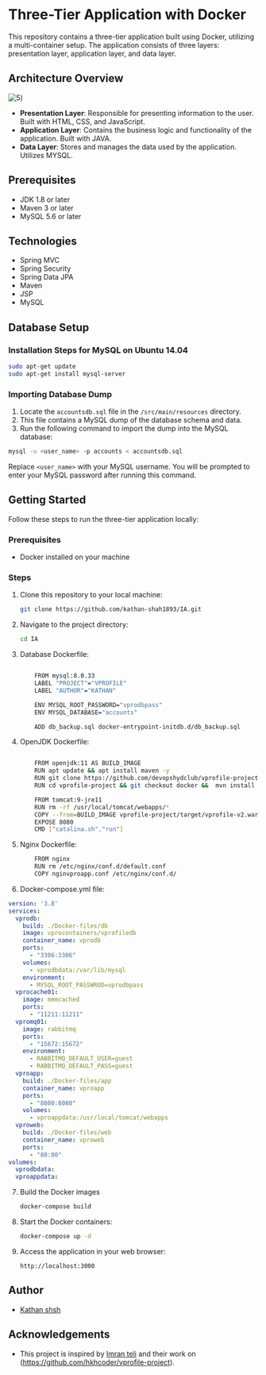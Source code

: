 # Three-Tier Application with Docker

This repository contains a three-tier application built using Docker, utilizing a multi-container setup. The application consists of three layers: presentation layer, application layer, and data layer.

## Architecture Overview


![5](https://github.com/kathan-shah1893/IA/assets/136159210/f434097f-4ec7-48c8-a3f0-e70025e0bb18))

- **Presentation Layer**: Responsible for presenting information to the user. Built with HTML, CSS, and JavaScript.
- **Application Layer**: Contains the business logic and functionality of the application. Built with JAVA.
- **Data Layer**: Stores and manages the data used by the application. Utilizes MYSQL.

## Prerequisites
- JDK 1.8 or later
- Maven 3 or later
- MySQL 5.6 or later

## Technologies 
- Spring MVC
- Spring Security
- Spring Data JPA
- Maven
- JSP
- MySQL

## Database Setup
### Installation Steps for MySQL on Ubuntu 14.04
```bash
sudo apt-get update
sudo apt-get install mysql-server
```
### Importing Database Dump
1. Locate the `accountsdb.sql` file in the `/src/main/resources` directory.
2. This file contains a MySQL dump of the database schema and data.
3. Run the following command to import the dump into the MySQL database:
```bash
mysql -u <user_name> -p accounts < accountsdb.sql
```
Replace `<user_name>` with your MySQL username. You will be prompted to enter your MySQL password after running this command.



## Getting Started

Follow these steps to run the three-tier application locally:

### Prerequisites

- Docker installed on your machine

### Steps

1. Clone this repository to your local machine:

    ```bash
    git clone https://github.com/kathan-shah1893/IA.git
    ```

2. Navigate to the project directory:

    ```bash
    cd IA
    ```

3. Database Dockerfile:

    ```bash
    
        FROM mysql:8.0.33
        LABEL "PROJECT"="VPROFILE"
        LABEL "AUTHOR"="KATHAN"

        ENV MYSQL_ROOT_PASSWORD="vprodbpass"
        ENV MYSQL_DATABASE="accounts"

        ADD db_backup.sql docker-entrypoint-initdb.d/db_backup.sql
    
    ```
4. OpenJDK Dockerfile:
    ```bash
    
        FROM openjdk:11 AS BUILD_IMAGE
        RUN apt update && apt install maven -y
        RUN git clone https://github.com/devopshydclub/vprofile-project.git
        RUN cd vprofile-project && git checkout docker &&  mvn install

        FROM tomcat:9-jre11
        RUN rm -rf /usr/local/tomcat/webapps/*
        COPY --from=BUILD_IMAGE vprofile-project/target/vprofile-v2.war /usr/local/tomcat/webapps/ROOT.war
        EXPOSE 8080
        CMD ["catalina.sh","run"]
    
    ```
 5. Nginx Dockerfile:
    ```bash
        FROM nginx
        RUN rm /etc/nginx/conf.d/default.conf
        COPY nginvproapp.conf /etc/nginx/conf.d/
    ```
 6. Docker-compose.yml file:
```yaml
version: '3.8'
services:
  vprodb:
    build: ./Docker-files/db
    image: vprocontainers/vprofiledb
    container_name: vprodb
    ports:
      - "3306:3306"
    volumes:
      - vprodbdata:/var/lib/mysql
    environment:
      - MYSQL_ROOT_PASSWROD=vprodbpass
  vprocache01:
    image: memcached
    ports:
      - "11211:11211"
  vpromq01:
    image: rabbitmq
    ports:
      - "15672:15672"
    environment:
      - RABBITMQ_DEFAULT_USER=guest
      - RABBITMQ_DEFAULT_PASS=guest
  vproapp:
    build: ./Docker-files/app
    container_name: vproapp
    ports:
      - "8080:8080"
    volumes:
      - vproappdata:/usr/local/tomcat/webapps
  vproweb:
    build: ./Docker-files/web
    container_name: vproweb
    ports:
      - "80:80"
volumes:
  vprodbdata:
  vproappdata:
```

7. Build the Docker images

    ```bash
    docker-compose build
    ```

8. Start the Docker containers:

    ```bash
    docker-compose up -d
    ```

9. Access the application in your web browser:

    ```
    http://localhost:3000
    ```


## Author

- [Kathan shsh](https://github.com/Kathan-shah1893)

## Acknowledgements

- This project is inspired by [Imran teli](https://github.com/hkhcoder/vprofile-project) and their work on (https://github.com/hkhcoder/vprofile-project).
